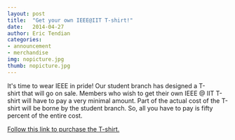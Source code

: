 ```yaml
---
layout: post
title:  "Get your own IEEE@IIT T-shirt!"
date:   2014-04-27
author: Eric Tendian
categories: 
- announcement
- merchandise
img: nopicture.jpg
thumb: nopicture.jpg
---
```


It's time to wear IEEE in pride! Our student branch has designed a T-shirt that will go on sale. Members who wish to get their own IEEE @ IIT T-shirt will have to pay a very minimal amount. Part of the actual cost of the T-shirt will be borne by the student branch. So, all you have to pay is fifty percent of the entire cost.

[Follow this link to purchase the T-shirt.](https://secure.touchnet.com/C20090_ustores/web/product_detail.jsp?PRODUCTID=1094&SINGLESTORE=true)
